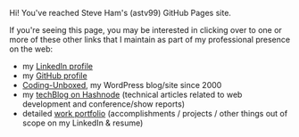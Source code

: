 Hi! You've reached Steve Ham's (astv99) GitHub Pages site.

If you're seeing this page, you may be interested in clicking over to one or more of these other links that I maintain as part of my professional presence on the web:


* my [LinkedIn profile](https://www.linkedin.com/in/hamstephen/)
* my [GitHub profile](https://github.com/astv99/)
* [Coding-Unboxed](https://coding-unboxed.com/), my WordPress blog/site since 2000
* my [techBlog on Hashnode](https://astv99.hashnode.dev/) (technical articles related to web development and conference/show reports)
* detailed [work portfolio](https://portfolio.coding-unboxed.com/) (accomplishments / projects / other things out of scope on my LinkedIn & resume)
